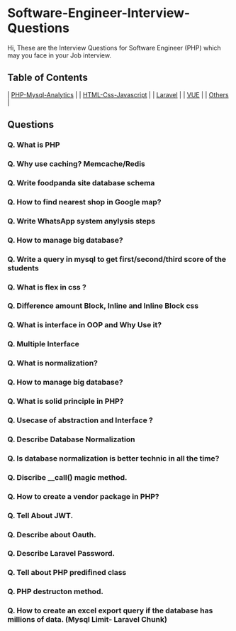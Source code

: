 # Software-Engineer-Interview-Questions
Hi, These are the  Interview Questions for  Software Engineer (PHP) which may you face in your Job interview.

## Table of Contents
| [PHP-Mysql-Analytics](README.md) |
| [HTML-Css-Javascript](JAVASCRIPT.md) |
| [Laravel](LARAVEL.md) |
| [VUE](VUE.md) |
| [Others](OTHERS.md) |

## Questions

### Q. What is PHP 
### Q. Why use caching? Memcache/Redis
### Q. Write foodpanda site database schema 
### Q. How to find nearest shop in Google map? 
### Q. Write WhatsApp system anylysis steps 
### Q. How to manage big database? 
### Q. Write a query in mysql to get first/second/third  score of the students 
### Q. What is flex in css ? 
### Q. Difference amount Block, Inline and Inline Block css 
### Q. What is interface in OOP and Why Use it? 
### Q. Multiple Interface 
### Q. What is normalization? 
### Q. How to manage big database?
### Q. What is solid principle in PHP?  
### Q. Usecase of abstraction and Interface ? 
### Q. Describe Database Normalization 
### Q. Is database normalization is better technic in all the time? 
### Q. Discribe __call() magic method.
### Q. How to create a vendor package in PHP?
### Q. Tell About JWT.
### Q. Describe about Oauth.
### Q. Describe Laravel Password.
### Q. Tell about PHP predifined class
### Q. PHP  destructon method.
### Q. How to create an excel export query if the database has millions of data. (Mysql Limit- Laravel Chunk)



